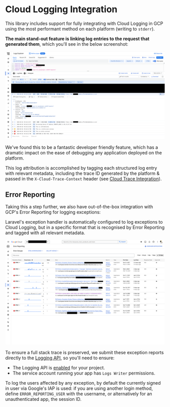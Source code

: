 # Cloud Logging Integration

This library includes support for fully integrating with Cloud Logging in GCP using the most performant method on each platform (writing to `stderr`).

**The main stand-out feature is linking log entries to the request that generated them**, which you'll see in the below screenshot:

![Cloud Logging Example Screenshot](images/logging-example.png)

We've found this to be a fantastic developer friendly feature, which has a dramatic impact on the ease of debugging any application deployed on the platform.

This log attribution is accomplished by tagging each structured log entry with relevant metadata, including the trace ID generated by the platform & passed in the `X-Cloud-Trace-Context` header (see [Cloud Trace Integration](trace.md)).

## Error Reporting

Taking this a step further, we also have out-of-the-box integration with GCP's Error Reporting for logging exceptions:

Laravel's exception handler is automatically configured to log exceptions to Cloud Logging, but in a specific format that is recognised by Error Reporting and tagged with all relevant metadata.

![Error Reporting Example Screenshot](images/error-reporting-example.png)

To ensure a full stack trace is preserved, we submit these exception reports directly to the [Logging API](https://cloud.google.com/logging/docs/api/enable-api), so you'll need to ensure:
* The Logging API is [enabled](https://cloud.google.com/logging/docs/api/enable-api) for your project.
* The service account running your app has `Logs Writer` permissions.

To log the users affected by any exception, by default the currently signed in user via Google's IAP is used: if you are using another login method, define `ERROR_REPORTING_USER` with the username, or alternatively for an unauthenticated app, the session ID.